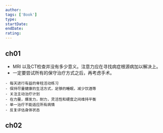 ```yaml
---
author: 
tags: ['Book']
type: 
startDate: 
endDate: 
rating: 
---
```


## ch01
-  MRI 以及CT检查并没有多少意义。注意力应在寻找病症根源病加以解决上。
- 一定要尝试所有的保守治疗方式之后，再考虑手术。
```ad-note
- 每天进行有益的脊柱活动练习
- 保持尽量健康的生活方式，足够的睡眠，减少饮酒等
- 关注主动治疗计划
- 在力量，爆发力，耐力，灵活性和硬度之间维持平衡
- 单一治疗不能适应所有病情
- 反复评估身体状态
```


## ch02












